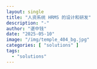 ```yaml
---
layout: single
title: "人资系统 HRMS 的设计和研发"
description: "-"
author: "谌中钱"
date: "2025-05-10"
image: "/img/temple_404_bg.jpg"
categories: [ "solutions" ]
tags:
  - "solutions"
---
```


<br />
<br />

<!-- @import "[TOC]" {cmd="toc" depthFrom=1 depthTo=6} -->

<!-- code_chunk_output -->

<!-- /code_chunk_output -->
